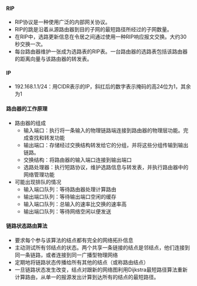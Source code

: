 #### RIP
- RIP协议是一种使用广泛的内部网关协议。
- RIP的跳是沿着从源路由器到目的子网的最短路径所经过的子网数量。
- 在RIP中，选路更新信息在令居之间通过使用一种RIP响应报文交换。大约30秒交换一次。
- 每台路由器维护一张成为选路表的RIP表。一台路由器的选路表包括该路由器的距离向量与该路由器的转发表。

#### IP
- 192.168.1.1/24：用CIDR表示的IP，斜扛后的数字表示掩码的高24位为1，其余为1

#### 路由器的工作原理
- 路由器的组成
	+ 输入端口：执行将一条输入的物理链路端连接到路由器的物理层功能。完成查找和转发功能
	+ 输出端口：存储经过交换结构转发给它的分组，并将这些分组传输到输出链路。
	+ 交换结构：将路由器的输入端口连接到输出端口
	+ 选路处理器：执行短路协议，维护选路信息与转发表，并执行路由器中的网络管理功能
- 可能出现排队的情况
	+ 输入端口队列：等待路由器处理计算路由
	+ 输出端口队列：等待输出端口空闲的缓存
	+ 输入端口队列：总输入的速率比交换的速率高
	+ 输出端口队列：等待网络空闲以便发送

#### 链路状态路由算法
- 要求每个参与该算法的结点都有完全的网络拓扑信息
- 主动测试所有邻结点的状态。两个共享一条链接的结点是邻结点，他们连接到同一条链路，或者连接到同一广播型物理网络
- 定期地将链路状态传播给所有其他的结点（或称路由结点）
- 一旦链路状态发生改变，结点对跟新的网络图利用Dijkstra最短路径算法重新计算路由，从单一的报源发出计算到达所有的结点的最短路径。




